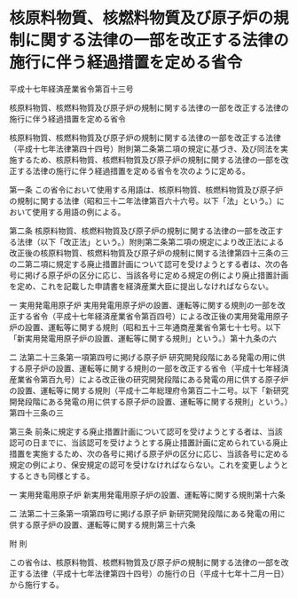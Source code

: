 # 核原料物質、核燃料物質及び原子炉の規制に関する法律の一部を改正する法律の施行に伴う経過措置を定める省令

平成十七年経済産業省令第百十三号

核原料物質、核燃料物質及び原子炉の規制に関する法律の一部を改正する法律の施行に伴う経過措置を定める省令

核原料物質、核燃料物質及び原子炉の規制に関する法律の一部を改正する法律（平成十七年法律第四十四号）附則第二条第二項の規定に基づき、及び同法を実施するため、核原料物質、核燃料物質及び原子炉の規制に関する法律の一部を改正する法律の施行に伴う経過措置を定める省令を次のように定める。

第一条 この省令において使用する用語は、核原料物質、核燃料物質及び原子炉の規制に関する法律（昭和三十二年法律第百六十六号。以下「法」という。）において使用する用語の例による。

第二条 核原料物質、核燃料物質及び原子炉の規制に関する法律の一部を改正する法律（以下「改正法」という。）附則第二条第二項の規定により改正法による改正後の核原料物質、核燃料物質及び原子炉の規制に関する法律第四十三条の三の二第二項に規定する廃止措置計画について認可を受けようとする者は、次の各号に掲げる原子炉の区分に応じ、当該各号に定める規定の例により廃止措置計画を定め、これを記載した申請書を経済産業大臣に提出しなければならない。

一 実用発電用原子炉 実用発電用原子炉の設置、運転等に関する規則の一部を改正する省令（平成十七年経済産業省令第百四号）による改正後の実用発電用原子炉の設置、運転等に関する規則（昭和五十三年通商産業省令第七十七号。以下「新実用発電用原子炉の設置、運転等に関する規則」という。）第十九条の六

二 法第二十三条第一項第四号に掲げる原子炉 研究開発段階にある発電の用に供する原子炉の設置、運転等に関する規則の一部を改正する省令（平成十七年経済産業省令第百九号）による改正後の研究開発段階にある発電の用に供する原子炉の設置、運転等に関する規則（平成十二年総理府令第百二十二号。以下「新研究開発段階にある発電の用に供する原子炉の設置、運転等に関する規則」という。）第四十三条の三

第三条 前条に規定する廃止措置計画について認可を受けようとする者は、当該認可の日までに、当該認可を受けようとする廃止措置計画に定められている廃止措置を実施するため、次の各号に掲げる原子炉の区分に応じ、当該各号に定める規定の例により、保安規定の認可を受けなければならない。これを変更しようとするときも同様とする。

一 実用発電用原子炉 新実用発電用原子炉の設置、運転等に関する規則第十六条

二 法第二十三条第一項第四号に掲げる原子炉 新研究開発段階にある発電の用に供する原子炉の設置、運転等に関する規則第三十六条

附 則

この省令は、核原料物質、核燃料物質及び原子炉の規制に関する法律の一部を改正する法律（平成十七年法律第四十四号）の施行の日（平成十七年十二月一日）から施行する。
